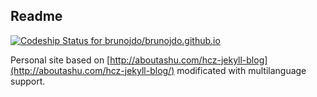 ## Readme
[ ![Codeship Status for brunojdo/brunojdo.github.io](https://codeship.com/projects/af624b30-57a3-0134-4400-2a1cd9b4d466/status?branch=master)](https://codeship.com/projects/172664)

Personal site based on [http://aboutashu.com/hcz-jekyll-blog](http://aboutashu.com/hcz-jekyll-blog/) modificated with multilanguage support. 
